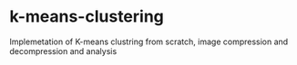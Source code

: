 # k-means-clustering
Implemetation of K-means clustring from scratch, image compression and decompression and analysis
